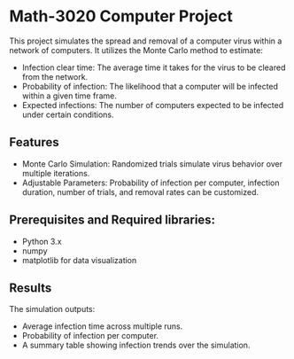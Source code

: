 # Math-3020 Computer Project

This project simulates the spread and removal of a computer virus within a network of computers. 
It utilizes the Monte Carlo method to estimate:

* Infection clear time: The average time it takes for the virus to be cleared from the network.
* Probability of infection: The likelihood that a computer will be infected within a given time frame.
* Expected infections: The number of computers expected to be infected under certain conditions.

## Features
* Monte Carlo Simulation: Randomized trials simulate virus behavior over multiple iterations.
* Adjustable Parameters: Probability of infection per computer, infection duration, number of trials, and removal rates can be customized.

## Prerequisites and Required libraries:
* Python 3.x
* numpy
* matplotlib for data visualization

## Results
The simulation outputs:

* Average infection time across multiple runs.
* Probability of infection per computer.
* A summary table showing infection trends over the simulation.
